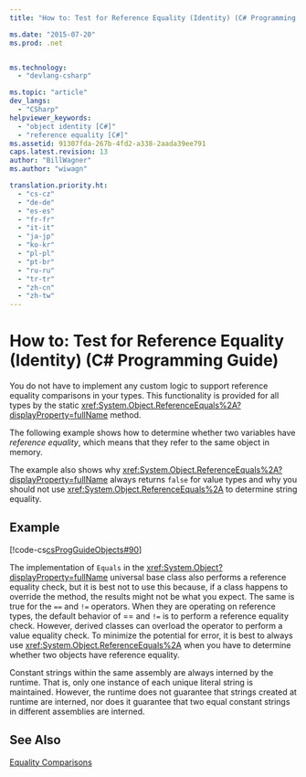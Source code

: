 ```yaml
---
title: "How to: Test for Reference Equality (Identity) (C# Programming Guide) | Microsoft Docs"

ms.date: "2015-07-20"
ms.prod: .net


ms.technology: 
  - "devlang-csharp"

ms.topic: "article"
dev_langs: 
  - "CSharp"
helpviewer_keywords: 
  - "object identity [C#]"
  - "reference equality [C#]"
ms.assetid: 91307fda-267b-4fd2-a338-2aada39ee791
caps.latest.revision: 13
author: "BillWagner"
ms.author: "wiwagn"

translation.priority.ht: 
  - "cs-cz"
  - "de-de"
  - "es-es"
  - "fr-fr"
  - "it-it"
  - "ja-jp"
  - "ko-kr"
  - "pl-pl"
  - "pt-br"
  - "ru-ru"
  - "tr-tr"
  - "zh-cn"
  - "zh-tw"
---
```

# How to: Test for Reference Equality (Identity) (C# Programming Guide)
You do not have to implement any custom logic to support reference equality comparisons in your types. This functionality is provided for all types by the static <xref:System.Object.ReferenceEquals%2A?displayProperty=fullName> method.  
  
 The following example shows how to determine whether two variables have *reference equality*, which means that they refer to the same object in memory.  
  
 The example also shows why <xref:System.Object.ReferenceEquals%2A?displayProperty=fullName> always returns `false` for value types and why you should not use  <xref:System.Object.ReferenceEquals%2A> to determine string equality.  
  
## Example  
 [!code-cs[csProgGuideObjects#90](../../../csharp/programming-guide/classes-and-structs/codesnippet/CSharp/how-to-test-for-reference-equality-identity_1.cs)]  
  
 The implementation of `Equals` in the <xref:System.Object?displayProperty=fullName> universal base class also performs a reference equality check, but it is best not to use this because, if a class happens to override the method, the results might not be what you expect. The same is true for the `==` and `!=` operators. When they are operating on reference types, the default behavior of == and `!=` is to perform a reference equality check. However, derived classes can overload the operator to perform a value equality check. To minimize the potential for error, it is best to always use <xref:System.Object.ReferenceEquals%2A> when you have to determine whether two objects have reference equality.  
  
 Constant strings within the same assembly are always interned by the runtime. That is, only one instance of each unique literal string is maintained. However, the runtime does not guarantee that strings created at runtime are interned, nor does it guarantee that two equal constant strings in different assemblies are interned.  
  
## See Also  
 [Equality Comparisons](../../../csharp/programming-guide/statements-expressions-operators/equality-comparisons.md)